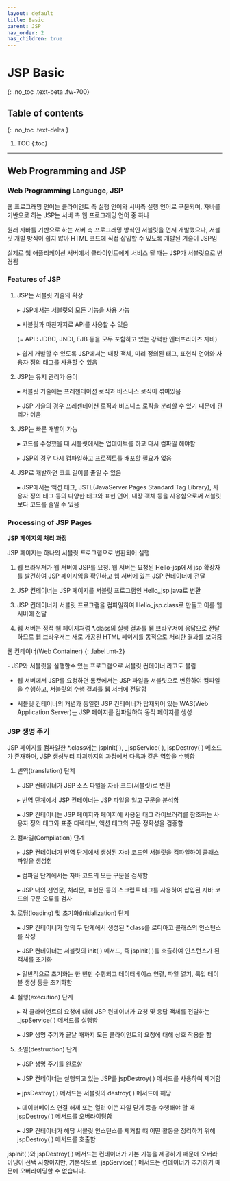 ```yaml
---
layout: default
title: Basic
parent: JSP
nav_order: 2
has_children: true
---
```


# JSP Basic
{: .no_toc .text-beta .fw-700}

## Table of contents
{: .no_toc .text-delta }

1. TOC
{:toc}

---

## Web Programming and JSP

### Web Programming Language, JSP

웹 프로그래밍 언어는 클라이언트 측 실행 언어와 서버측 실행 언어로 구분되며, 자바를 기반으로 하는 JSP는 서버 측 웹 프로그래밍 언어 중 하나

원래 자바를 기반으로 하는 서버 측 프로그래밍 방식인 서블릿을 먼저 개발했으나, 서블릿 개발 방식이 쉽지 않아 HTML 코드에 직접 삽입할 수 있도록 개발된 기술이 JSP임

실제로 웹 애플리케이션 서버에서 클라이언트에게 서비스 될 때는 JSP가 서블릿으로 변경됨

### Features of JSP

1. JSP는 서블릿 기술의 확장

    &#9656; JSP에서는 서블릿의 모든 기능을 사용 가능
    
    &#9656; 서블릿과 마찬가지로 API를 사용할 수 있음

    (= API : JDBC, JNDI, EJB 등을 모두 포함하고 있는 강력한 엔터프라이즈 자바)

    &#9656; 쉽게 개발할 수 있도록 JSP에서는 내장 객체, 미리 정의된 태그, 표현식 언어와 사용자 정의 태그를 사용할 수 있음
    
2. JSP는 유지 관리가 용이

    &#9656; 서블릿 기술에는 프레젠테이션 로직과 비스니스 로직이 섞여있음

    &#9656; JSP 기술의 경우 프레젠테이션 로직과 비즈니스 로직을 분리할 수 있기 때문에 관리가 쉬움

3. JSP는 빠른 개발이 가능

    &#9656; 코드를 수정했을 때 서블릿에서는 업데이트를 하고 다시 컴파일 해야함

    &#9656; JSP의 경우 다시 컴파일하고 프로젝트를 배포할 필요가 없음

4. JSP로 개발하면 코드 길이를 줄일 수 있음

    &#9656; JSP에서는 액션 태그, JSTL(JavaServer Pages Standard Tag Library), 사용자 정의 태그 등의 다양한 태그와 표현 언어, 내장 객체 등을 사용함으로써 서블릿보다 코드를 줄일 수 있음

### Processing of JSP Pages

**JSP 페이지의 처리 과정**

JSP 페이지는 하나의 서블릿 프로그램으로 변환되어 실행

1. 웹 브라우저가 웹 서버에 JSP를 요청. 웹 서버는 요청된 Hello-jsp에서 jsp 확장자를 발견하여 JSP 페이지임을 확인하고 웹 서버에 있는 JSP 컨테이너에 전달

2. JSP 컨테이너는 JSP 페이지를 서블릿 프로그램인 Hello_jsp.java로 변환

3. JSP 컨테이너가 서블릿 프로그램을 컴파일하여 Hello_jsp.class로 만들고 이를 웹 서버에 전달

4. 웹 서버는 정적 웹 페이지처럼 *.class의 실행 결과를 웹 브라우저에 응답으로 전달하므로 웹 브라우저는 새로 가공된 HTML 페이지를 동적으로 처리한 결과를 보여줌

웹 컨테이너(Web Container)
{: .label .mt-2}
<div class="code-example" markdown="1">
- JSP와 서블릿을 실행할수 있는 프로그램으로 서블릿 컨테이너 라고도 불림

- 웹 서버에서 JSP를 요청하면 톰캣에서는 JSP 파일을 서블릿으로 변환하여 컴파일을 수행하고, 서블릿의 수행 결과를 웹 서버에 전달함

- 서블릿 컨테이너의 개념과 동일한 JSP 컨테이너가 탑재되어 있는 WAS(Web Application Server)는 JSP 페이지를 컴파일하여 동적 페이지를 생성
</div>

### JSP 생명 주기

JSP 페이지를 컴파일한 *.class에는 jspInit( ), _jspService( ), jspDestroy( ) 메소드가 존재하며, JSP 생성부터 파괴까지의 과정에서 다음과 같은 역할을 수행함

1. 번역(translation) 단계

    &#9656; JSP 컨테이너가 JSP 소스 파일을 자바 코드(서블릿)로 변환

    &#9656; 번역 단계에서 JSP 컨테이너는 JSP 파일을 일고 구문을 분석함

    &#9656; JSP 컨테이너는 JSP 페이지와 페이지에 사용된 태그 라이브러리를 참조하는 사용자 정의 태그와 표준 디렉티브, 액션 태그의 구문 정확성을 검증함

2. 컴파일(Compilation) 단계

    &#9656; JSP 컨테이너가 번역 단계에서 생성된 자바 코드인 서블릿을 컴파일하여 클래스 파일을 생성함

    &#9656; 컴파일 단계에서는 자바 코드의 모든 구문을 검사함

    &#9656; JSP 내의 선언문, 처리문, 표현문 등의 스크립트 태그를 사용하여 삽입된 자바 코드의 구문 오류를 검사

3. 로딩(loading) 및 초기화(initialization) 단계

    &#9656; JSP 컨테이너가 앞의 두 단계에서 생성된 *.class를 로디아고 클래스의 인스턴스를 작성

    &#9656; JSP 컨테이너는 서블릿의 init( ) 메서드, 즉 jspInit( )를 호출하여 인스턴스가 된 객체를 초기화

    &#9656; 일반적으로 초기화는 한 번만 수행되고 데이터베이스 연결, 파일 열기, 룩업 테이블 생성 등을 초기화함

4. 실행(execution) 단계

    &#9656; 각 클라이언트의 요청에 대해 JSP 컨테이너가 요청 및 응답 객체를 전달하는 _jspService( ) 메서드를 실행함

    &#9656; JSP 생명 주기가 끝날 때까지 모든 클라이언트의 요청에 대해 상호 작용을 함

5. 소멸(destruction) 단계

    &#9656; JSP 생명 주기를 완료함

    &#9656; JSP 컨테이너는 실행되고 있는 JSP를 jspDestroy( ) 메서드를 사용하여 제거함

    &#9656; jpsDestroy( ) 메서드는 서블릿의 destroy( ) 메서드에 해당

    &#9656; 데이터베이스 연결 해제 또는 열려 이쓴 파일 닫기 등을 수행해야 할 때 jspDestroy( ) 메서드를 오버라이딩함

    &#9656; JSP 컨테이너가 해당 서블릿 인스턴스를 제거할 떄 어떤 활동을 정리하기 위해 jspDestroy( ) 메서드를 호출함
    
jspInit( )와 jspDestroy( ) 메서드는 컨테이너가 기본 기능을 제공하기 때문에 오버라이딩이 선택 사항이지만, 기본적으로 _jspService( ) 메서드는 컨테이너가 추가하기 때문에 오버라이딩할 수 없습니다.